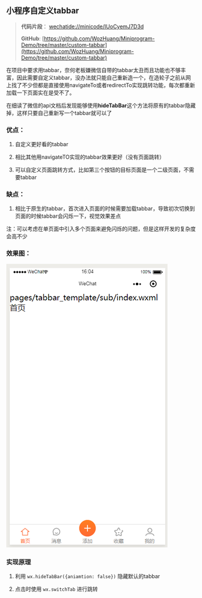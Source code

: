 ## 小程序自定义tabbar ##

> **代码片段**： [wechatide://minicode/IUoCyemJ7D3d](wechatide://minicode/IUoCyemJ7D3d)
> 
> **GitHub**: [https://github.com/WozHuang/Miniprogram-Demo/tree/master/custom-tabbar](https://github.com/WozHuang/Miniprogram-Demo/tree/master/custom-tabbar)

在项目中要求用tabbar，奈何老板嫌微信自带的tabbar太丑而且功能也不够丰富，因此需要自定义tabbar，没办法就只能自己重新造一个，在造轮子之前从网上找了不少但都是直接使用navigateTo或者redirectTo实现跳转功能，每次都重新加载一下页面实在是受不了。

在细读了微信的api文档后发现能够使用**hideTabBar**这个方法将原有的tabbar隐藏掉，这样只要自己重新写一个tabbar就可以了

### 优点： ###

1. 自定义更好看的tabbar

2. 相比其他用navigateTO实现的tabbar效果更好（没有页面跳转）

3. 可以自定义页面跳转方式，比如第三个按钮的目标页面是一个二级页面，不需要tabbar

### 缺点： ###

1. 相比于原生的tabbar，首次进入页面的时候需要加载tabbar，导致初次切换到页面的时候tabbar会闪烁一下，视觉效果差点

注：可以考虑在单页面中引入多个页面来避免闪烁的问题，但是这样开发的复杂度会高不少

### 效果图： ###

![效果图](sample.png)

### 实现原理 ###

1. 利用 `wx.hideTabBar({aniamtion: false})` 隐藏默认的tabbar

2. 点击时使用 `wx.switchTab` 进行跳转
